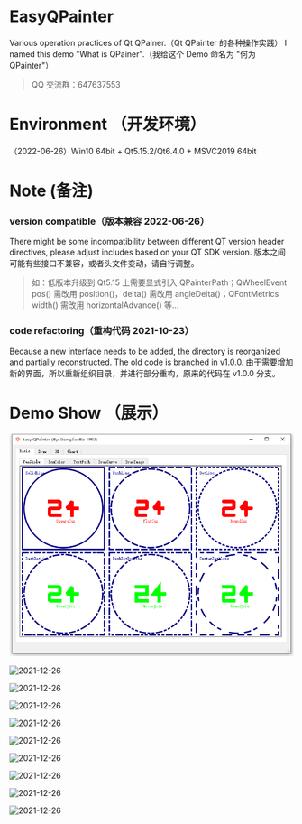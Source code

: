 # EasyQPainter 
Various operation practices of Qt QPainer.（Qt QPainter 的各种操作实践）
I named this demo "What is QPainer".（我给这个 Demo 命名为 "何为 QPainter"）
> QQ 交流群：647637553

# Environment （开发环境）
（2022-06-26）Win10 64bit + Qt5.15.2/Qt6.4.0 + MSVC2019 64bit

# Note  (备注)
### version compatible（版本兼容 2022-06-26）
There might be some incompatibility between different QT version header directives, please adjust includes based on your QT SDK version. 
版本之间可能有些接口不兼容，或者头文件变动，请自行调整。
> 如：低版本升级到 Qt5.15 上需要显式引入 QPainterPath；QWheelEvent pos() 需改用 position()，delta() 需改用 angleDelta()；QFontMetrics width() 需改用 horizontalAdvance() 等...

### code refactoring（重构代码 2021-10-23）
Because a new interface needs to be added, the directory is reorganized and partially reconstructed. The old code is branched in v1.0.0.
由于需要增加新的界面，所以重新组织目录，并进行部分重构，原来的代码在 v1.0.0 分支。

# Demo Show （展示）

![2021-12-26](img/demo/1.png)

![2021-12-26](img/demo/2.png)

![2021-12-26](img/demo/3.png)

![2021-12-26](img/demo/4.png)

![2021-12-26](img/demo/5.png)

![2021-12-26](img/demo/6.png)

![2021-12-26](img/demo/7.png)

![2021-12-26](img/demo/8.png)

![2021-12-26](img/demo/9.png)

![2021-12-26](img/demo/10.png)
